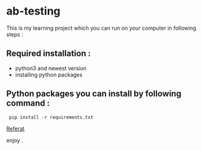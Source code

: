 # ab-testing

This is my learning project which you can run on your computer in following steps :


## Required installation :
- python3 and newest version 
- installing python packages 
  
## Python packages you can install by following command :
  


` 
  pip install -r requirements.txt 
`


[Referat](ab-testing-results.pdf)


   enjoy .
